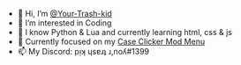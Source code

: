 - 👋 Hi, I’m [@Your-Trash-kid](https://github.com/Your-Trash-kid)
- 👀 I’m interested in Coding
- 🌱 I know Python & Lua and currently learning html, css & js
- 📌 Currently focused on my [Case Clicker Mod Menu](https://github.com/Your-Trash-kid/CaseClickerHacks)
- 📫 My Discord: pᴉʞ ɥsɐɹʇ ɹ,noʎ#1399

<!---
Your-Trash-kid/Your-Trash-kid is a ✨ special ✨ repository because its `README.md` (this file) appears on your GitHub profile.
You can click the Preview link to take a look at your changes.
--->
